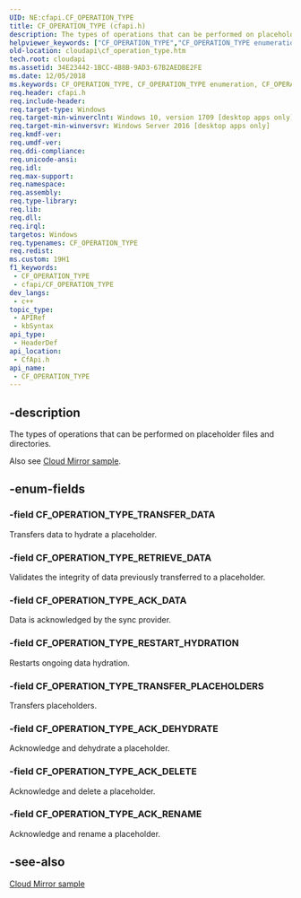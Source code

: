 ```yaml
---
UID: NE:cfapi.CF_OPERATION_TYPE
title: CF_OPERATION_TYPE (cfapi.h)
description: The types of operations that can be performed on placeholder files and directories.
helpviewer_keywords: ["CF_OPERATION_TYPE","CF_OPERATION_TYPE enumeration","CF_OPERATION_TYPE_ACK_DATA","CF_OPERATION_TYPE_ACK_DEHYDRATE","CF_OPERATION_TYPE_ACK_DELETE","CF_OPERATION_TYPE_ACK_RENAME","CF_OPERATION_TYPE_RESTART_HYDRATION","CF_OPERATION_TYPE_RETRIEVE_DATA","CF_OPERATION_TYPE_TRANSFER_DATA","CF_OPERATION_TYPE_TRANSFER_PLACEHOLDERS","cfapi/CF_OPERATION_TYPE","cfapi/CF_OPERATION_TYPE_ACK_DATA","cfapi/CF_OPERATION_TYPE_ACK_DEHYDRATE","cfapi/CF_OPERATION_TYPE_ACK_DELETE","cfapi/CF_OPERATION_TYPE_ACK_RENAME","cfapi/CF_OPERATION_TYPE_RESTART_HYDRATION","cfapi/CF_OPERATION_TYPE_RETRIEVE_DATA","cfapi/CF_OPERATION_TYPE_TRANSFER_DATA","cfapi/CF_OPERATION_TYPE_TRANSFER_PLACEHOLDERS","cloudApi.cf_operation_type"]
old-location: cloudapi\cf_operation_type.htm
tech.root: cloudapi
ms.assetid: 34E23442-1BCC-4B8B-9AD3-67B2AEDBE2FE
ms.date: 12/05/2018
ms.keywords: CF_OPERATION_TYPE, CF_OPERATION_TYPE enumeration, CF_OPERATION_TYPE_ACK_DATA, CF_OPERATION_TYPE_ACK_DEHYDRATE, CF_OPERATION_TYPE_ACK_DELETE, CF_OPERATION_TYPE_ACK_RENAME, CF_OPERATION_TYPE_RESTART_HYDRATION, CF_OPERATION_TYPE_RETRIEVE_DATA, CF_OPERATION_TYPE_TRANSFER_DATA, CF_OPERATION_TYPE_TRANSFER_PLACEHOLDERS, cfapi/CF_OPERATION_TYPE, cfapi/CF_OPERATION_TYPE_ACK_DATA, cfapi/CF_OPERATION_TYPE_ACK_DEHYDRATE, cfapi/CF_OPERATION_TYPE_ACK_DELETE, cfapi/CF_OPERATION_TYPE_ACK_RENAME, cfapi/CF_OPERATION_TYPE_RESTART_HYDRATION, cfapi/CF_OPERATION_TYPE_RETRIEVE_DATA, cfapi/CF_OPERATION_TYPE_TRANSFER_DATA, cfapi/CF_OPERATION_TYPE_TRANSFER_PLACEHOLDERS, cloudApi.cf_operation_type
req.header: cfapi.h
req.include-header: 
req.target-type: Windows
req.target-min-winverclnt: Windows 10, version 1709 [desktop apps only]
req.target-min-winversvr: Windows Server 2016 [desktop apps only]
req.kmdf-ver: 
req.umdf-ver: 
req.ddi-compliance: 
req.unicode-ansi: 
req.idl: 
req.max-support: 
req.namespace: 
req.assembly: 
req.type-library: 
req.lib: 
req.dll: 
req.irql: 
targetos: Windows
req.typenames: CF_OPERATION_TYPE
req.redist: 
ms.custom: 19H1
f1_keywords:
 - CF_OPERATION_TYPE
 - cfapi/CF_OPERATION_TYPE
dev_langs:
 - c++
topic_type:
 - APIRef
 - kbSyntax
api_type:
 - HeaderDef
api_location:
 - CfApi.h
api_name:
 - CF_OPERATION_TYPE
---
```


## -description

The types of operations that can be performed on placeholder files and directories.

Also see [Cloud Mirror sample](/windows/win32/cfapi/build-a-cloud-file-sync-engine#cloud-mirror-sample).

## -enum-fields

### -field CF_OPERATION_TYPE_TRANSFER_DATA

Transfers data to hydrate a placeholder.

### -field CF_OPERATION_TYPE_RETRIEVE_DATA

Validates the integrity of data previously transferred to a placeholder.

### -field CF_OPERATION_TYPE_ACK_DATA

Data is acknowledged by the sync provider.

### -field CF_OPERATION_TYPE_RESTART_HYDRATION

Restarts ongoing data hydration.

### -field CF_OPERATION_TYPE_TRANSFER_PLACEHOLDERS

Transfers placeholders.

### -field CF_OPERATION_TYPE_ACK_DEHYDRATE

Acknowledge and dehydrate a placeholder.

### -field CF_OPERATION_TYPE_ACK_DELETE

Acknowledge and delete a placeholder.

### -field CF_OPERATION_TYPE_ACK_RENAME

Acknowledge and rename a placeholder.

## -see-also

[Cloud Mirror sample](/windows/win32/cfapi/build-a-cloud-file-sync-engine#cloud-mirror-sample)
